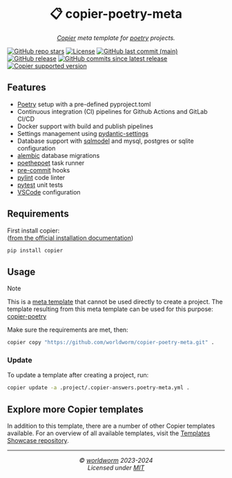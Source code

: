 <h1 align="center">📋 copier-poetry-meta</h1>
<p align="center">
  <i><a href="https://github.com/copier-org/copier">Copier</a> meta template for <a href="https://github.com/python-poetry/poetry">poetry</a> projects.</i>
</p>


<!-- Place https://shields.io/ badges here -->
[![GitHub repo stars](https://img.shields.io/github/stars/worldworm/copier-poetry-meta)](https://github.com/worldworm/copier-poetry-meta)
[![License](https://img.shields.io/badge/license-MIT-green?logo=opensourceinitiative&logoColor=fff)](https://github.com/worldworm/copier-poetry-meta/blob/main/LICENSE)
[![GitHub last commit (main)](https://img.shields.io/github/last-commit/worldworm/copier-poetry-meta/main)](https://github.com/worldworm/copier-poetry-meta/commits/main/)
[![GitHub release](https://img.shields.io/github/v/release/worldworm/copier-poetry-meta)](https://github.com/worldworm/copier-poetry-meta/releases/latest)
[![GitHub commits since latest release](https://img.shields.io/github/commits-since/worldworm/copier-poetry-meta/latest/main)](https://github.com/worldworm/copier-poetry-meta/releases/latest)
[![Copier supported version](https://img.shields.io/badge/Copier-v9-blue)](https://github.com/copier-org/copier)


## Features
- [Poetry](https://github.com/python-poetry/poetry) setup with a pre-defined pyproject.toml
- Continuous integration (CI) pipelines for Github Actions and GitLab CI/CD
- Docker support with build and publish pipelines
- Settings management using [pydantic-settings](https://github.com/pydantic/pydantic-settings)
- Database support with [sqlmodel](https://github.com/tiangolo/sqlmodel) and mysql, postgres or sqlite configuration
- [alembic](https://github.com/sqlalchemy/alembic) database migrations
- [poethepoet](https://github.com/nat-n/poethepoet) task runner
- [pre-commit](https://github.com/pre-commit/pre-commit) hooks
- [pylint](https://github.com/pylint-dev/pylint) code linter
- [pytest](https://github.com/pytest-dev/pytest/) unit tests
- [VSCode](https://github.com/microsoft/vscode) configuration


## Requirements
First install copier:<br>
([from the official installation documentation](https://copier.readthedocs.io/en/stable/#installation))
```bash
pip install copier
```


## Usage
> [!NOTE]
> This is a [meta template](https://github.com/worldworm/copier-showcase/blob/main/types/meta.md) that cannot be used directly to create a project.
> The template resulting from this meta template can be used for this purpose: [copier-poetry](https://github.com/worldworm/copier-poetry)



Make sure the requirements are met, then:
```bash
copier copy "https://github.com/worldworm/copier-poetry-meta.git" .
```

### Update
To update a template after creating a project, run:
```bash
copier update -a .project/.copier-answers.poetry-meta.yml .
```


## Explore more Copier templates
In addition to this template, there are a number of other Copier templates available. For an overview of all available templates, visit the [Templates Showcase repository](https://github.com/worldworm/copier-showcase).

---
<p align="center">
  <i>© <a href="https://github.com/worldworm">worldworm</a> 2023-2024</i>
  <br><i>Licensed under <a href="https://github.com/worldworm/copier-poetry-meta/blob/main/LICENSE">MIT</a></i>
</p>
